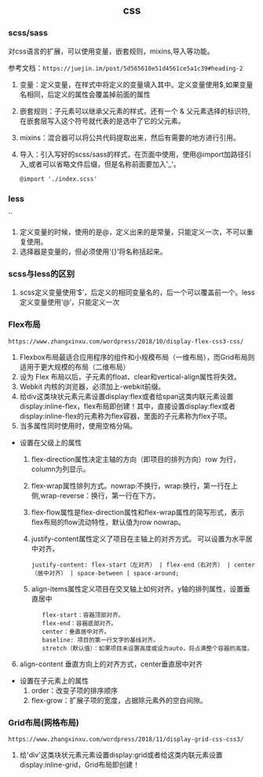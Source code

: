 ## <center>css</center>
### scss/sass
对css语言的扩展，可以使用变量，嵌套规则，mixins,导入等功能。

参考文档：`https://juejin.im/post/5d565610e51d4561ce5a1c39#heading-2`

1. 变量：定义变量，在样式中将定义的变量填入其中。定义变量使用$,如果变量名相同，后定义的属性会覆盖掉前面的属性

2. 嵌套规则：子元素可以继承父元素的样式，还有一个 & 父元素选择的标识符,在嵌套层写入这个符号就代表的是选中了它的父元素。

3. mixins：混合器可以将公共代码提取出来，然后有需要的地方进行引用。

4. 导入：引入写好的scss/sass的样式，在页面中使用，使用@import加路径引入,或者可以省略文件后缀，但是名称前面要加入'_'。

   `@import './index.scss'`
   
### less
``

1. 定义变量的时候，使用的是@，定义出来的是常量，只能定义一次，不可以重复使用。
2. 选择器是变量的，但必须使用‘{}’将名称括起来。  

### scss与less的区别
1. scss定义变量使用‘$’，后定义的相同变量名的，后一个可以覆盖前一个。less定义变量使用‘@’，只能定义一次

### Flex布局
`https://www.zhangxinxu.com/wordpress/2018/10/display-flex-css3-css/`

1. Flexbox布局最适合应用程序的组件和小规模布局（一维布局），而Grid布局则适用于更大规模的布局（二维布局）
2. 设为 Flex 布局以后，子元素的float、clear和vertical-align属性将失效。
3. Webkit 内核的浏览器，必须加上-webkit前缀。
4. 给div这类块状元素元素设置display:flex或者给span这类内联元素设置display:inline-flex，flex布局即创建！其中，直接设置display:flex或者display:inline-flex的元素称为flex容器，里面的子元素称为flex子项。
5. 当多属性同时使用时，使用空格分隔。


* 设置在父级上的属性
  1. flex-direction属性决定主轴的方向（即项目的排列方向）row 为行，column为列显示。
  2. flex-wrap属性排列方式。nowrap:不换行，wrap:换行，第一行在上侧,wrap-reverse：换行，第一行在下方。
  3. flex-flow属性是flex-direction属性和flex-wrap属性的简写形式，表示flex布局的flow流动特性，默认值为row nowrap。
  4. justify-content属性定义了项目在主轴上的对齐方式。 可以设置为水平居中对齐。
 
     `justify-content: flex-start（左对齐） | flex-end（右对齐） | center（居中对齐） | space-between | space-around;`
     
  5. align-items属性定义项目在交叉轴上如何对齐。y轴的排列属性，设置垂直居中
  
  
      		flex-start：容器顶部对齐。
			flex-end：容器底部对齐。
			center：垂直居中对齐。
			baseline: 项目的第一行文字的基线对齐。
			stretch（默认值）：如果项目未设置高度或设为auto，将占满整个容器的高度。
			
 6. align-content 垂直方向上的对齐方式，center垂直居中对齐
 
* 设置在子元素上的属性
  1. order：改变子项的排序顺序
  2. flex-grow：扩展子项的宽度，占据除元素外的空白间隙。 
  
  			
### Grid布局(网格布局)

`https://www.zhangxinxu.com/wordpress/2018/11/display-grid-css-css3/`

1. 给'div'这类块状元素元素设置display:grid或者给<span>这类内联元素设置display:inline-grid，Grid布局即创建！